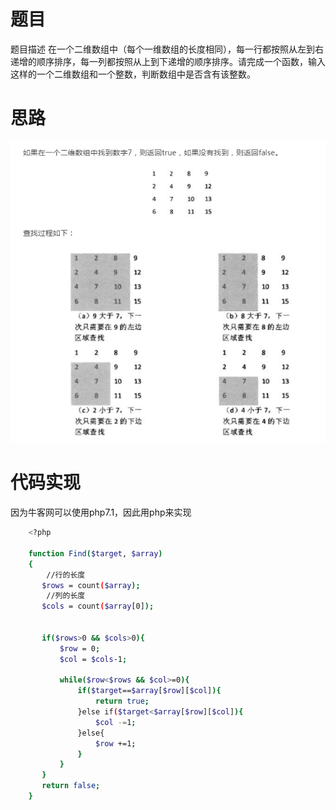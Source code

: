 # 题目
题目描述
在一个二维数组中（每个一维数组的长度相同），每一行都按照从左到右递增的顺序排序，每一列都按照从上到下递增的顺序排序。请完成一个函数，输入这样的一个二维数组和一个整数，判断数组中是否含有该整数。

# 思路

![二维数组查找思路](二维数组查找思路.png)

# 代码实现

因为牛客网可以使用php7.1，因此用php来实现

```bash
    <?php
    
    function Find($target, $array)
    {
        //行的长度
       $rows = count($array);
        //列的长度
       $cols = count($array[0]);
       
        
       if($rows>0 && $cols>0){
           $row = 0;
           $col = $cols-1;
        
           while($row<$rows && $col>=0){
               if($target==$array[$row][$col]){
                   return true;
               }else if($target<$array[$row][$col]){
                   $col -=1;
               }else{
                   $row +=1;
               }
           }
       }
       return false;
    }
```